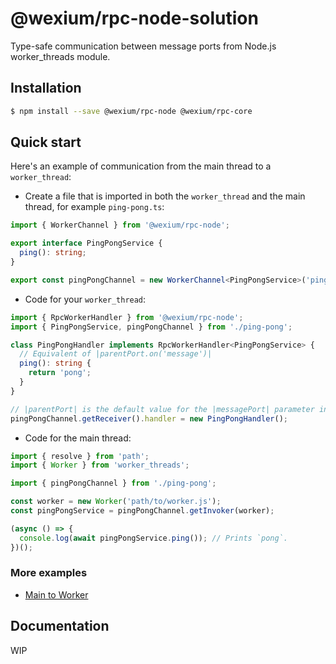 # @wexium/rpc-node-solution

Type-safe communication between message ports from Node.js worker_threads module.

## Installation

```bash
$ npm install --save @wexium/rpc-node @wexium/rpc-core
```

## Quick start

Here's an example of communication from the main thread to a `worker_thread`:

- Create a file that is imported in both the `worker_thread` and the main thread, for example `ping-pong.ts`:

```ts
import { WorkerChannel } from '@wexium/rpc-node';

export interface PingPongService {
  ping(): string;
}

export const pingPongChannel = new WorkerChannel<PingPongService>('ping-pong');
```

- Code for your `worker_thread`:

```ts
import { RpcWorkerHandler } from '@wexium/rpc-node';
import { PingPongService, pingPongChannel } from './ping-pong';

class PingPongHandler implements RpcWorkerHandler<PingPongService> {
  // Equivalent of |parentPort.on('message')|
  ping(): string {
    return 'pong';
  }
}

// |parentPort| is the default value for the |messagePort| parameter in |getReceiver|.
pingPongChannel.getReceiver().handler = new PingPongHandler();
```

- Code for the main thread:

```ts
import { resolve } from 'path';
import { Worker } from 'worker_threads';

import { pingPongChannel } from './ping-pong';

const worker = new Worker('path/to/worker.js');
const pingPongService = pingPongChannel.getInvoker(worker);

(async () => {
  console.log(await pingPongService.ping()); // Prints `pong`.
})();
```

### More examples

- [Main to Worker](examples/main-to-worker)

## Documentation

WIP
